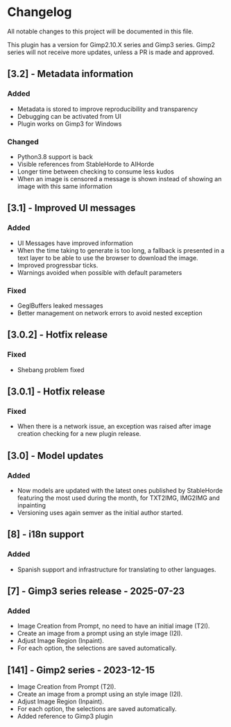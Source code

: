 # Changelog

All notable changes to this project will be documented in this file.

This plugin has a version for Gimp2.10.X series and Gimp3 series.
Gimp2 series will not receive more updates, unless a PR is made
and approved.

## [3.2] - Metadata information

### Added

- Metadata is stored to improve reproducibility and transparency
- Debugging can be activated from UI
- Plugin works on Gimp3 for Windows 

### Changed

- Python3.8 support is back
- Visible references from StableHorde to AIHorde
- Longer time between checking to consume less kudos
- When an image is censored a message is shown instead of
  showing an image with this same information 

## [3.1] - Improved UI messages

### Added

- UI Messages have improved information
- When the time taking to generate is too long, a fallback is presented
 in a text layer to be able to use the browser to download the image.
- Improved progressbar ticks.
- Warnings avoided when possible with default parameters

### Fixed

- GeglBuffers leaked messages
- Better management on network errors to avoid nested exception

## [3.0.2] - Hotfix release

### Fixed

- Shebang problem fixed
 
## [3.0.1] - Hotfix release

### Fixed

- When there is a network issue, an exception was raised after
  image creation checking for a new plugin release.

## [3.0] - Model updates

### Added

- Now models are updated with the latest ones published by StableHorde
  featuring the most used during the month, for TXT2IMG, IMG2IMG and
  inpainting
- Versioning uses again semver as the initial author started.

## [8] - i18n support

### Added

* Spanish support and infrastructure for translating to other
languages.

## [7] - Gimp3 series release - 2025-07-23

### Added

- Image Creation from Prompt, no need to have an initial image (T2I).
- Create an image from a prompt using an style image (I2I).
- Adjust Image Region (Inpaint).
- For each option, the selections are saved automatically.

## [141] - Gimp2 series - 2023-12-15

- Image Creation from Prompt (T2I).
- Create an image from a prompt using an style image (I2I).
- Adjust Image Region (Inpaint).
- For each option, the selections are saved automatically.
- Added reference to Gimp3 plugin
